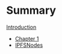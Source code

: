 # Summary

[Introduction](../README.md)

- [Chapter 1](./chapter_1.md)
- [IPFSNodes](./IPFSNodes.md)
